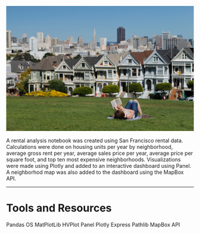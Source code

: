  ![San_Francisco](./Images/san-francisco-park-reading.jpg)

A rental analysis notebook was created using San Francisco rental data. Calculations were done on housing units per year by neighborhood, average gross rent per year, average sales price per year, average price per square foot, and top ten most expensive neighborhoods. Visualizations were made using Plotly and added to an interactive dashboard using Panel. A neighborhod map was also added to the dashboard using the MapBox API.

----

# Tools and Resources

Pandas
OS
MatPlotLib
HVPlot
Panel
Plotly Express
Pathlib
MapBox API